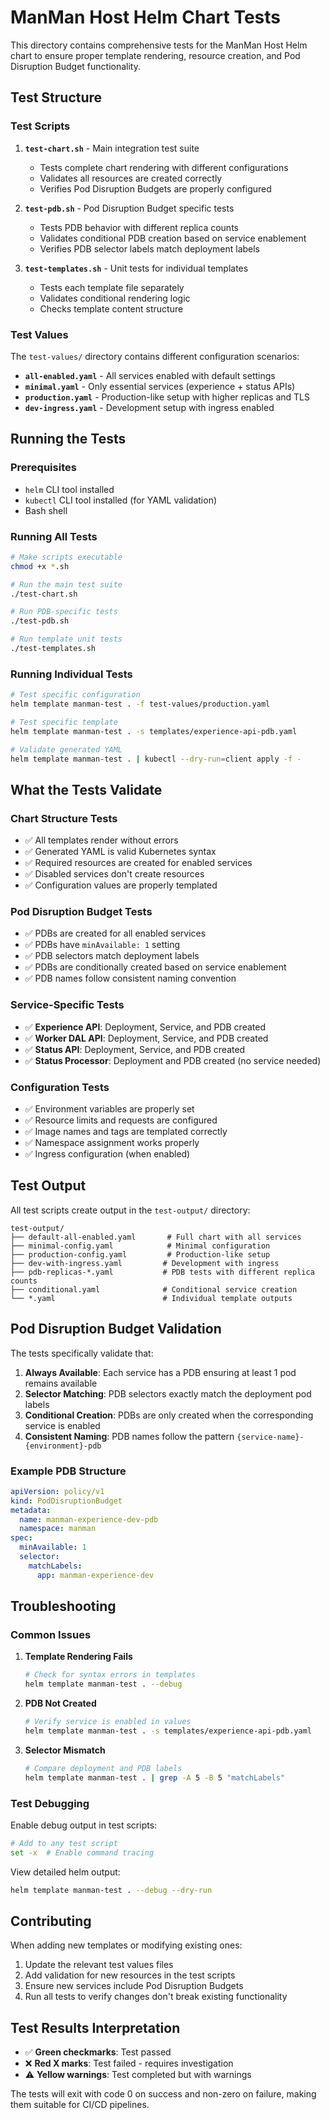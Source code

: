 # ManMan Host Helm Chart Tests

This directory contains comprehensive tests for the ManMan Host Helm chart to ensure proper template rendering, resource creation, and Pod Disruption Budget functionality.

## Test Structure

### Test Scripts

1. **`test-chart.sh`** - Main integration test suite
   - Tests complete chart rendering with different configurations
   - Validates all resources are created correctly
   - Verifies Pod Disruption Budgets are properly configured

2. **`test-pdb.sh`** - Pod Disruption Budget specific tests
   - Tests PDB behavior with different replica counts
   - Validates conditional PDB creation based on service enablement
   - Verifies PDB selector labels match deployment labels

3. **`test-templates.sh`** - Unit tests for individual templates
   - Tests each template file separately
   - Validates conditional rendering logic
   - Checks template content structure

### Test Values

The `test-values/` directory contains different configuration scenarios:

- **`all-enabled.yaml`** - All services enabled with default settings
- **`minimal.yaml`** - Only essential services (experience + status APIs)
- **`production.yaml`** - Production-like setup with higher replicas and TLS
- **`dev-ingress.yaml`** - Development setup with ingress enabled

## Running the Tests

### Prerequisites

- `helm` CLI tool installed
- `kubectl` CLI tool installed (for YAML validation)
- Bash shell

### Running All Tests

```bash
# Make scripts executable
chmod +x *.sh

# Run the main test suite
./test-chart.sh

# Run PDB-specific tests
./test-pdb.sh

# Run template unit tests
./test-templates.sh
```

### Running Individual Tests

```bash
# Test specific configuration
helm template manman-test . -f test-values/production.yaml

# Test specific template
helm template manman-test . -s templates/experience-api-pdb.yaml

# Validate generated YAML
helm template manman-test . | kubectl --dry-run=client apply -f -
```

## What the Tests Validate

### Chart Structure Tests
- ✅ All templates render without errors
- ✅ Generated YAML is valid Kubernetes syntax
- ✅ Required resources are created for enabled services
- ✅ Disabled services don't create resources
- ✅ Configuration values are properly templated

### Pod Disruption Budget Tests
- ✅ PDBs are created for all enabled services
- ✅ PDBs have `minAvailable: 1` setting
- ✅ PDB selectors match deployment labels
- ✅ PDBs are conditionally created based on service enablement
- ✅ PDB names follow consistent naming convention

### Service-Specific Tests
- ✅ **Experience API**: Deployment, Service, and PDB created
- ✅ **Worker DAL API**: Deployment, Service, and PDB created
- ✅ **Status API**: Deployment, Service, and PDB created
- ✅ **Status Processor**: Deployment and PDB created (no service needed)

### Configuration Tests
- ✅ Environment variables are properly set
- ✅ Resource limits and requests are configured
- ✅ Image names and tags are templated correctly
- ✅ Namespace assignment works properly
- ✅ Ingress configuration (when enabled)

## Test Output

All test scripts create output in the `test-output/` directory:

```
test-output/
├── default-all-enabled.yaml       # Full chart with all services
├── minimal-config.yaml            # Minimal configuration
├── production-config.yaml         # Production-like setup
├── dev-with-ingress.yaml         # Development with ingress
├── pdb-replicas-*.yaml           # PDB tests with different replica counts
├── conditional.yaml              # Conditional service creation
└── *.yaml                        # Individual template outputs
```

## Pod Disruption Budget Validation

The tests specifically validate that:

1. **Always Available**: Each service has a PDB ensuring at least 1 pod remains available
2. **Selector Matching**: PDB selectors exactly match the deployment pod labels
3. **Conditional Creation**: PDBs are only created when the corresponding service is enabled
4. **Consistent Naming**: PDB names follow the pattern `{service-name}-{environment}-pdb`

### Example PDB Structure

```yaml
apiVersion: policy/v1
kind: PodDisruptionBudget
metadata:
  name: manman-experience-dev-pdb
  namespace: manman
spec:
  minAvailable: 1
  selector:
    matchLabels:
      app: manman-experience-dev
```

## Troubleshooting

### Common Issues

1. **Template Rendering Fails**
   ```bash
   # Check for syntax errors in templates
   helm template manman-test . --debug
   ```

2. **PDB Not Created**
   ```bash
   # Verify service is enabled in values
   helm template manman-test . -s templates/experience-api-pdb.yaml
   ```

3. **Selector Mismatch**
   ```bash
   # Compare deployment and PDB labels
   helm template manman-test . | grep -A 5 -B 5 "matchLabels"
   ```

### Test Debugging

Enable debug output in test scripts:
```bash
# Add to any test script
set -x  # Enable command tracing
```

View detailed helm output:
```bash
helm template manman-test . --debug --dry-run
```

## Contributing

When adding new templates or modifying existing ones:

1. Update the relevant test values files
2. Add validation for new resources in the test scripts
3. Ensure new services include Pod Disruption Budgets
4. Run all tests to verify changes don't break existing functionality

## Test Results Interpretation

- ✅ **Green checkmarks**: Test passed
- ❌ **Red X marks**: Test failed - requires investigation
- ⚠️ **Yellow warnings**: Test completed but with warnings

The tests will exit with code 0 on success and non-zero on failure, making them suitable for CI/CD pipelines.
